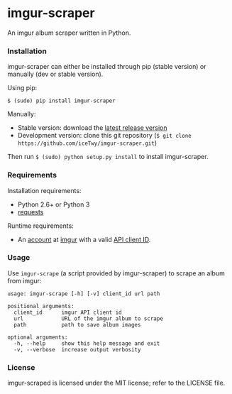 imgur-scraper
=============

An imgur album scraper written in Python.

### Installation

imgur-scraper can either be installed through pip (stable version) or manually (dev or stable version).

Using pip:
```
$ (sudo) pip install imgur-scraper
```

Manually:

* Stable version: download the [latest release version](https://github.com/iceTwy/imgur-scraper/releases/latest)
* Development version: clone this git repository (`$ git clone https://github.com/iceTwy/imgur-scraper.git`)

Then run `$ (sudo) python setup.py install` to install imgur-scraper.

### Requirements

Installation requirements:

* Python 2.6+ or Python 3
* [requests](https://github.com/kennethreitz/requests)

Runtime requirements:

* An [account](https://imgur.com/register) at [imgur](https://imgur.com) with a valid [API client ID](https://imgur.com/account/settings/apps).

### Usage

Use `imgur-scrape` (a script provided by imgur-scraper) to scrape an album from imgur:

```
usage: imgur-scrape [-h] [-v] client_id url path

positional arguments:
  client_id      imgur API client id
  url            URL of the imgur album to scrape
  path           path to save album images

optional arguments:
  -h, --help     show this help message and exit
  -v, --verbose  increase output verbosity
```

### License

imgur-scraped is licensed under the MIT license; refer to the LICENSE file.
